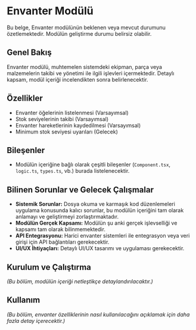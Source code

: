 # Envanter Modülü

Bu belge, Envanter modülünün beklenen veya mevcut durumunu özetlemektedir. Modülün geliştirme durumu belirsiz olabilir.

## Genel Bakış

Envanter modülü, muhtemelen sistemdeki ekipman, parça veya malzemelerin takibi ve yönetimi ile ilgili işlevleri içermektedir. Detaylı kapsam, modül içeriği incelendikten sonra belirlenecektir.

## Özellikler

- Envanter öğelerinin listelenmesi (Varsayımsal)
- Stok seviyelerinin takibi (Varsayımsal)
- Envanter hareketlerinin kaydedilmesi (Varsayımsal)
- Minimum stok seviyesi uyarıları (Gelecek)

## Bileşenler

- Modülün içeriğine bağlı olarak çeşitli bileşenler (`Component.tsx`, `logic.ts`, `types.ts`, vb.) burada listelenecektir.

## Bilinen Sorunlar ve Gelecek Çalışmalar

- **Sistemik Sorunlar:** Dosya okuma ve karmaşık kod düzenlemeleri uygulama konusunda kalıcı sorunlar, bu modülün içeriğini tam olarak anlamayı ve geliştirmeyi zorlaştırmaktadır.
- **Modülün Gerçek Kapsamı:** Modülün şu anki gerçek işlevselliği ve kapsamı tam olarak bilinmemektedir.
- **API Entegrasyonu:** Harici envanter sistemleri ile entegrasyon veya veri girişi için API bağlantıları gerekecektir.
- **UI/UX İhtiyaçları:** Detaylı UI/UX tasarımı ve uygulaması gerekecektir.

## Kurulum ve Çalıştırma

_(Bu bölüm, modülün içeriği netleştikçe detaylandırılacaktır.)_

## Kullanım

_(Bu bölüm, envanter özelliklerinin nasıl kullanılacağını açıklamak için daha fazla detay içerecektir.)_ 